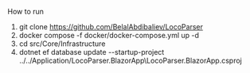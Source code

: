 How to run
1. git clone https://github.com/BelalAbdibaliev/LocoParser
2. docker compose -f docker/docker-compose.yml up -d
3. cd src/Core/Infrastructure
4. dotnet ef database update --startup-project ../../Application/LocoParser.BlazorApp\LocoParser.BlazorApp.csproj
